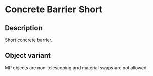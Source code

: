 # Concrete Barrier Short

## Description

Short concrete barrier.

## Object variant

MP objects are non-telescoping and material swaps are not allowed.
